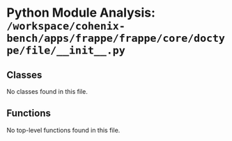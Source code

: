 # Python Module Analysis: `/workspace/cohenix-bench/apps/frappe/frappe/core/doctype/file/__init__.py`

## Classes

No classes found in this file.


## Functions

No top-level functions found in this file.
